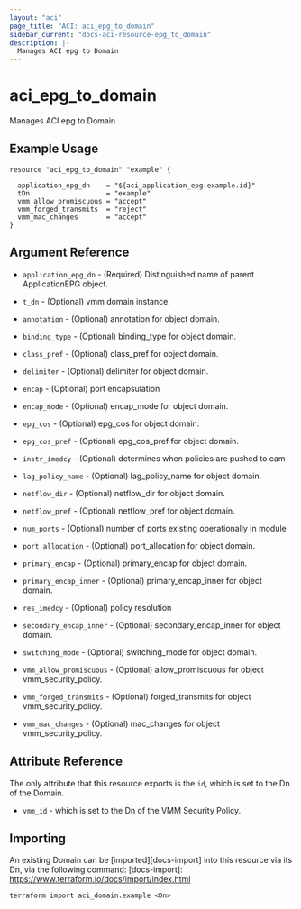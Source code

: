 ```yaml
---
layout: "aci"
page_title: "ACI: aci_epg_to_domain"
sidebar_current: "docs-aci-resource-epg_to_domain"
description: |-
  Manages ACI epg to Domain
---
```


# aci_epg_to_domain #
Manages ACI epg to Domain

## Example Usage ##

```hcl
resource "aci_epg_to_domain" "example" {

  application_epg_dn    = "${aci_application_epg.example.id}"
  tDn                   = "example"
  vmm_allow_promiscuous = "accept"
  vmm_forged_transmits  = "reject"
  vmm_mac_changes       = "accept"
}

```
## Argument Reference ##
* `application_epg_dn` - (Required) Distinguished name of parent ApplicationEPG object.
* `t_dn` - (Optional) vmm domain instance.
* `annotation` - (Optional) annotation for object domain.
* `binding_type` - (Optional) binding_type for object domain.
* `class_pref` - (Optional) class_pref for object domain.
* `delimiter` - (Optional) delimiter for object domain.
* `encap` - (Optional) port encapsulation
* `encap_mode` - (Optional) encap_mode for object domain.
* `epg_cos` - (Optional) epg_cos for object domain.
* `epg_cos_pref` - (Optional) epg_cos_pref for object domain.
* `instr_imedcy` - (Optional) determines when policies are pushed to cam
* `lag_policy_name` - (Optional) lag_policy_name for object domain.
* `netflow_dir` - (Optional) netflow_dir for object domain.
* `netflow_pref` - (Optional) netflow_pref for object domain.
* `num_ports` - (Optional) number of ports existing operationally in module
* `port_allocation` - (Optional) port_allocation for object domain.
* `primary_encap` - (Optional) primary_encap for object domain.
* `primary_encap_inner` - (Optional) primary_encap_inner for object domain.
* `res_imedcy` - (Optional) policy resolution
* `secondary_encap_inner` - (Optional) secondary_encap_inner for object domain.
* `switching_mode` - (Optional) switching_mode for object domain.


* `vmm_allow_promiscuous` - (Optional) allow_promiscuous for object vmm_security_policy.
* `vmm_forged_transmits` - (Optional) forged_transmits for object vmm_security_policy.
* `vmm_mac_changes` - (Optional) mac_changes for object vmm_security_policy.



## Attribute Reference

The only attribute that this resource exports is the `id`, which is set to the
Dn of the Domain.
* `vmm_id` - which is set to the Dn of the VMM Security Policy.

## Importing ##

An existing Domain can be [imported][docs-import] into this resource via its Dn, via the following command:
[docs-import]: https://www.terraform.io/docs/import/index.html


```
terraform import aci_domain.example <Dn>
```